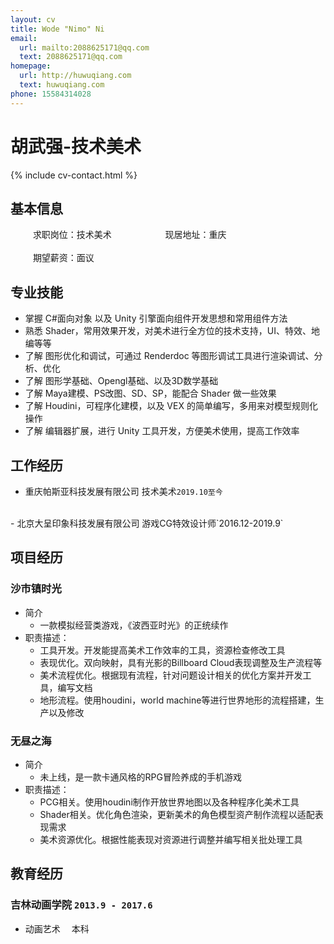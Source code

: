 ```yaml
---
layout: cv
title: Wode "Nimo" Ni
email:
  url: mailto:2088625171@qq.com
  text: 2088625171@qq.com
homepage:
  url: http://huwuqiang.com
  text: huwuqiang.com
phone: 15584314028
---
```


# 胡武强-技术美术

<!--
include contact information from the front matter
Supported arguments:
    - homepage: url, text
    - phone
    - email
-->

{% include cv-contact.html %}

## 基本信息

&emsp; &emsp; 求职岗位：技术美术&emsp; &emsp; &emsp; &emsp; &emsp;现居地址：重庆
<br>
<br>
&emsp; &emsp; 期望薪资：面议
## 专业技能

- 掌握 C#面向对象 以及 Unity 引擎面向组件开发思想和常用组件方法
- 熟悉 Shader，常用效果开发，对美术进行全方位的技术支持，UI、特效、地编等等
- 了解 图形优化和调试，可通过 Renderdoc 等图形调试工具进行渲染调试、分析、优化
- 了解 图形学基础、Opengl基础、以及3D数学基础
- 了解 Maya建模、PS改图、SD、SP，能配合 Shader 做一些效果
- 了解 Houdini，可程序化建模，以及 VEX 的简单编写，多用来对模型规则化操作
- 了解 编辑器扩展，进行 Unity 工具开发，方便美术使用，提高工作效率
## 工作经历
- 重庆帕斯亚科技发展有限公司                      技术美术`2019.10至今`
<br>
- 北京大呈印象科技发展有限公司                    游戏CG特效设计师`2016.12-2019.9`

## 项目经历
### 沙市镇时光
- 简介
  - 一款模拟经营类游戏，《波西亚时光》的正统续作
- 职责描述：
  - 工具开发。开发能提高美术工作效率的工具，资源检查修改工具
  - 表现优化。双向映射，具有光影的Billboard Cloud表现调整及生产流程等
  - 美术流程优化。根据现有流程，针对问题设计相关的优化方案并开发工具，编写文档
  - 地形流程。使用houdini，world machine等进行世界地形的流程搭建，生产以及修改
### 无昼之海
- 简介
  - 未上线，是一款卡通风格的RPG冒险养成的手机游戏
- 职责描述：
  - PCG相关。使用houdini制作开放世界地图以及各种程序化美术工具
  - Shader相关。优化角色渲染，更新美术的角色模型资产制作流程以适配表现需求
  - 美术资源优化。根据性能表现对资源进行调整并编写相关批处理工具


## 教育经历

### **吉林动画学院** `2013.9 - 2017.6`
- 动画艺术 &emsp;本科



<!-- ### Footer

Last updated: 2021 -->
